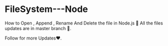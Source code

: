 # FileSystem---Node
How to Open , Append , Rename And Delete the file in Node.js 🦥
All the files updates are in master branch 🤯.

Follow for more Updates❤️.
